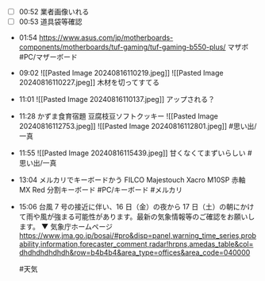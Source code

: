 - [ ] 00:52 業者画像いれる
- [ ] 00:53 道具袋等確認
- 01:54
  https://www.asus.com/jp/motherboards-components/motherboards/tuf-gaming/tuf-gaming-b550-plus/
  マザボ #PC/マザーボード
- 09:02
  ![[Pasted Image 20240816110219.jpeg]]
  ![[Pasted Image 20240816110227.jpeg]]
  木材を切ってすてる
- 11:01
  ![[Pasted Image 20240816110137.jpeg]]
  アップされる？
- 11:28
  かずま食育宿題
  豆腐枝豆ソフトクッキー
  ![[Pasted Image 20240816112753.jpeg]]
  ![[Pasted Image 20240816112801.jpeg]] #思い出/一真
- 11:55
  ![[Pasted Image 20240816115439.jpeg]]
  甘くなくてまずいらしい #思い出/一真
- 13:04
  メルカリでキーボードかう
  FILCO Majestouch Xacro M10SP 赤軸 MX Red 分割キーボード
  #PC/キーボード #メルカリ
- 15:06
  台風 7 号の接近に伴い、16 日（金）の夜から 17 日（土）の朝にかけて雨や風が強まる可能性があります。最新の気象情報等のご確認をお願いします。
  ▼ 気象庁ホームページ
  https://www.jma.go.jp/bosai/#pro&disp=panel,warning_time_series,probability,information,forecaster_comment,radar!hrpns,amedas_table&col=dhdhdhdhdhdh&row=b4b4b4&area_type=offices&area_code=040000

  #天気
